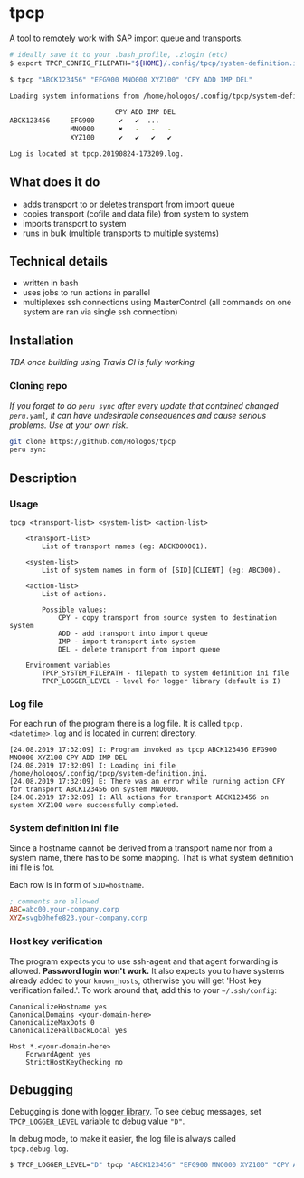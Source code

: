# tpcp

A tool to remotely work with SAP import queue and transports.

```bash
# ideally save it to your .bash_profile, .zlogin (etc)
$ export TPCP_CONFIG_FILEPATH="${HOME}/.config/tpcp/system-definition.ini"

$ tpcp "ABCK123456" "EFG900 MNO000 XYZ100" "CPY ADD IMP DEL"

Loading system informations from /home/hologos/.config/tpcp/system-definition.ini.

                          CPY ADD IMP DEL
ABCK123456     EFG900      ✔   ✔  ...
               MNO000      ✖   -   -   -
               XYZ100      ✔   ✔   ✔   ✔

Log is located at tpcp.20190824-173209.log.
```

## What does it do

* adds transport to or deletes transport from import queue
* copies transport (cofile and data file) from system to system
* imports transport to system
* runs in bulk (multiple transports to multiple systems)

## Technical details
* written in bash
* uses jobs to run actions in parallel
* multiplexes ssh connections using MasterControl (all commands on one system are ran via single ssh connection)

## Installation

_TBA once building using Travis CI is fully working_

### Cloning repo

_If you forget to do `peru sync` after every update that contained changed `peru.yaml`, it can have undesirable consequences and cause serious problems. Use at your own risk._


```bash
git clone https://github.com/Hologos/tpcp
peru sync
```

## Description

### Usage

```
tpcp <transport-list> <system-list> <action-list>

    <transport-list>
        List of transport names (eg: ABCK000001).

    <system-list>
        List of system names in form of [SID][CLIENT] (eg: ABC000).

    <action-list>
        List of actions.

        Possible values:
            CPY - copy transport from source system to destination system
            ADD - add transport into import queue
            IMP - import transport into system
            DEL - delete transport from import queue

    Environment variables
        TPCP_SYSTEM_FILEPATH - filepath to system definition ini file
        TPCP_LOGGER_LEVEL - level for logger library (default is I)
```

### Log file

For each run of the program there is a log file. It is called `tpcp.<datetime>.log` and is located in current directory.

```
[24.08.2019 17:32:09] I: Program invoked as tpcp ABCK123456 EFG900 MNO000 XYZ100 CPY ADD IMP DEL
[24.08.2019 17:32:09] I: Loading ini file /home/hologos/.config/tpcp/system-definition.ini.
[24.08.2019 17:32:09] E: There was an error while running action CPY for transport ABCK123456 on system MNO000.
[24.08.2019 17:32:09] I: All actions for transport ABCK123456 on system XYZ100 were successfully completed.
```

### System definition ini file

Since a hostname cannot be derived from a transport name nor from a system name, there has to be some mapping. That is what system definition ini file is for.

Each row is in form of `SID=hostname`.

```ini
; comments are allowed
ABC=abc00.your-company.corp
XYZ=svgb0hefe823.your-company.corp
```

### Host key verification

The program expects you to use ssh-agent and that agent forwarding is allowed. **Password login won't work.** It also expects you to have systems already added to your `known_hosts`, otherwise you will get 'Host key verification failed.'. To work around that, add this to your `~/.ssh/config`:

```
CanonicalizeHostname yes
CanonicalDomains <your-domain-here>
CanonicalizeMaxDots 0
CanonicalizeFallbackLocal yes

Host *.<your-domain-here>
    ForwardAgent yes
    StrictHostKeyChecking no
```

## Debugging

Debugging is done with [logger library](https://github.com/Hologos/logger). To see debug messages, set `TPCP_LOGGER_LEVEL` variable to debug value `"D"`.

In debug mode, to make it easier, the log file is always called `tpcp.debug.log`.

```bash
$ TPCP_LOGGER_LEVEL="D" tpcp "ABCK123456" "EFG900 MNO000 XYZ100" "CPY ADD IMP DEL"
```
